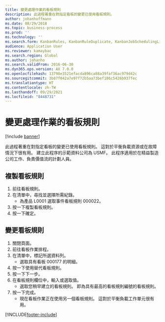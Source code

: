 ```yaml
---
title: 變更處理作業的看板規則
description: 此過程著重在對指定看板的變更已使用看板規則。
author: johanhoffmann
ms.date: 08/29/2018
ms.topic: business-process
ms.prod: ''
ms.technology: ''
ms.search.form: KanbanRules, KanbanRuleDuplicate, KanbanJobSchedulingListPage, LeanRuleReassignmentWizard, KanbanReassignRuleLookup
audience: Application User
ms.reviewer: kamaybac
ms.search.region: Global
ms.author: johanho
ms.search.validFrom: 2016-06-30
ms.dyn365.ops.version: AX 7.0.0
ms.openlocfilehash: 13798e3521efacda896ca88a39faf36ac979d42c
ms.sourcegitcommit: 3b87f042a7e97f72b5aa73bef186c5426b937fec
ms.translationtype: HT
ms.contentlocale: zh-TW
ms.lasthandoff: 09/29/2021
ms.locfileid: "8448731"
---
```

# <a name="change-kanban-rules-for-a-process-job"></a>變更處理作業的看板規則

[!include [banner](../../includes/banner.md)]

此過程著重在對指定看板的變更已使用看板規則。 這對於平衡負載資源或在故障情況下很有用。 建立此程序的示範資料公司為 USMF。 此程序適用於在精益製造公司工作、負責價值流的計劃人員。


## <a name="copy-kanban-rule"></a>複製看板規則
1. 前往看板規則。
2. 在清單中，尋找並選擇所需紀錄。
    * 為產品 L0001 選取事件看板規則 000022。  
3. 按一下複製看板規則。
4. 按一下確定。

## <a name="change-kanban-rule"></a>變更看板規則
1. 關閉頁面。
2. 前往看板作業排程。
3. 在清單中，標記所選資料列。
    * 選取具有看板 000177 的明細。  
4. 按一下使用替代看板規則。
5. 按一下下一步。
6. 在看板規則欄位中，輸入或選取值。
    * 選取您稍早建立的看板規則。 即為具有最高的看板規則編號的看板規則。  
7. 按一下完成。
    * 現在看板作業正在使用另一個看板規則。 這對於平衡負載工作單元很有用。  



[!INCLUDE[footer-include](../../../includes/footer-banner.md)]